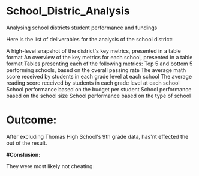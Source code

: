# School_Distric_Analysis

Analysing school districts student performance and fundings

Here is the list of deliverables for the analysis of the school district:

A high-level snapshot of the district's key metrics, presented in a table format
An overview of the key metrics for each school, presented in a table format
Tables presenting each of the following metrics:
Top 5 and bottom 5 performing schools, based on the overall passing rate
The average math score received by students in each grade level at each school
The average reading score received by students in each grade level at each school
School performance based on the budget per student
School performance based on the school size
School performance based on the type of school

# Outcome:

After excluding Thomas High School's 9th grade data, has'nt effected the out of the result.

**#Conslusion:**

They were most likely not cheating
